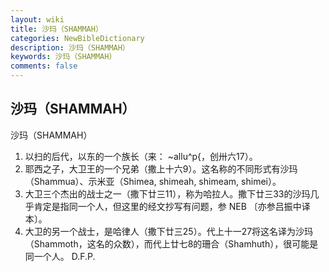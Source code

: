 ```yaml
---
layout: wiki
title: 沙玛（SHAMMAH）
categories: NewBibleDictionary
description: 沙玛（SHAMMAH）
keywords: 沙玛（SHAMMAH）
comments: false
---
```


## 沙玛（SHAMMAH）



沙玛（SHAMMAH）
1. 以扫的后代，以东的一个族长（来： ~allu^p{，创卅六17）。
2. 耶西之子，大卫王的一个兄弟（撒上十六9）。这名称的不同形式有沙玛（Shammua）、示米亚（Shimea, shimeah, shimeam,
shimei）。
3. 大卫三个杰出的战士之一（撒下廿三11），称为哈拉人。撒下廿三33的沙玛几乎肯定是指同一个人，但这里的经文抄写有问题，参 NEB 〔亦参吕振中译本〕。
4. 大卫的另一个战士，是哈律人（撒下廿三25）。代上十一27将这名译为沙玛（Shammoth，这名的众数），而代上廿七8的珊合（Shamhuth），很可能是同一个人。
D.F.P.




